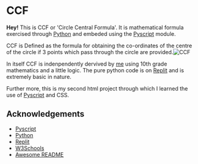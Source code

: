 # CCF

**Hey!**
This is CCF or 'Circle Central Formula'. It is mathematical formula exercised through [Python](https://www.python.org/) and embeded using the [Pyscript](https://pyscript.net/) module.

CCF is Defined as the formula for obtaining the co-ordinates of the centre of the circle if 3 points which pass through the circle are provided.![CCF](https://upload.wikimedia.org/wikipedia/commons/4/41/Organize_logo_CCF_%22%E0%B8%87%E0%B8%B2%E0%B8%99%E0%B8%82%E0%B8%AD%E0%B8%87%E0%B8%95%E0%B8%B1%E0%B8%A7%E0%B9%80%E0%B8%AD%E0%B8%87%22.png)

In itself CCF is indenpendently dervived by [me](https://github.com/Khalid-Azmatullah) using 10th grade mathematics and a little logic.
The pure python code is on [Replit](https://replit.com/@khalidstudymate/CCF) and is extremely basic in nature.

Further more, this is my second html project through which I learned the use of [Pyscript](https://pyscript.net/) and CSS.






## Acknowledgements





 - [Pyscript](https://pyscript.net/)
 - [Python](https://www.python.org/)
 - [Replit](https://replit.com/)
 - [W3Schools](https://w3schools.com)
 - [Awesome README](https://github.com/matiassingers/awesome-readme)

